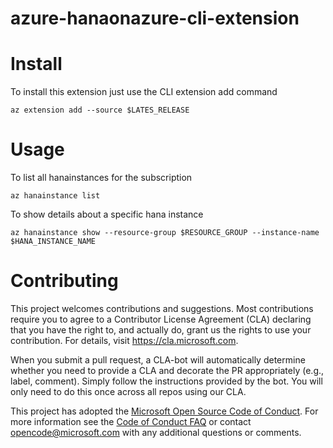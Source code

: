 # azure-hanaonazure-cli-extension

# Install

To install this extension just use the CLI extension add command

```
az extension add --source $LATES_RELEASE
```

# Usage

To list all hanainstances for the subscription
```
az hanainstance list
```

To show details about a specific hana instance
```
az hanainstance show --resource-group $RESOURCE_GROUP --instance-name $HANA_INSTANCE_NAME
```

# Contributing

This project welcomes contributions and suggestions.  Most contributions require you to agree to a
Contributor License Agreement (CLA) declaring that you have the right to, and actually do, grant us
the rights to use your contribution. For details, visit https://cla.microsoft.com.

When you submit a pull request, a CLA-bot will automatically determine whether you need to provide
a CLA and decorate the PR appropriately (e.g., label, comment). Simply follow the instructions
provided by the bot. You will only need to do this once across all repos using our CLA.

This project has adopted the [Microsoft Open Source Code of Conduct](https://opensource.microsoft.com/codeofconduct/).
For more information see the [Code of Conduct FAQ](https://opensource.microsoft.com/codeofconduct/faq/) or
contact [opencode@microsoft.com](mailto:opencode@microsoft.com) with any additional questions or comments.
